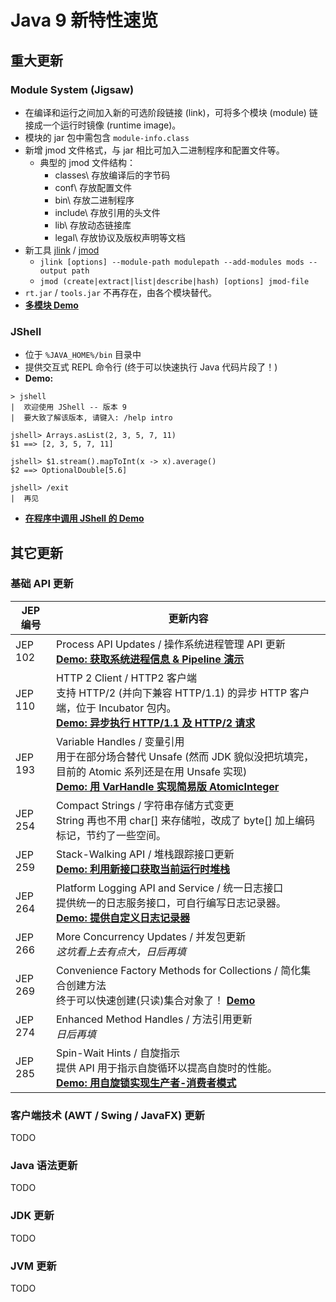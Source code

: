 # Java 9 新特性速览

## 重大更新

### Module System (Jigsaw)
- 在编译和运行之间加入新的可选阶段链接 (link)，可将多个模块 (module) 链接成一个运行时镜像 (runtime image)。
- 模块的 jar 包中需包含 `module-info.class`
- 新增 jmod 文件格式，与 jar 相比可加入二进制程序和配置文件等。
    - 典型的 jmod 文件结构：
        - classes\ 存放编译后的字节码
        - conf\ 存放配置文件
        - bin\ 存放二进制程序
        - include\ 存放引用的头文件
        - lib\ 存放动态链接库
        - legal\ 存放协议及版权声明等文档
- 新工具 [jlink](https://docs.oracle.com/javase/9/tools/jlink.htm) / [jmod](https://docs.oracle.com/javase/9/tools/jmod.htm)
    - `jlink [options] --module-path modulepath --add-modules mods --output path`
    - `jmod (create|extract|list|describe|hash) [options] jmod-file`
- `rt.jar` / `tools.jar` 不再存在，由各个模块替代。
- **[多模块 Demo](module-system/)**

### JShell
- 位于 `%JAVA_HOME%/bin` 目录中
- 提供交互式 REPL 命令行 (终于可以快速执行 Java 代码片段了！)
- **Demo:**
```
> jshell
|  欢迎使用 JShell -- 版本 9
|  要大致了解该版本, 请键入: /help intro

jshell> Arrays.asList(2, 3, 5, 7, 11)
$1 ==> [2, 3, 5, 7, 11]

jshell> $1.stream().mapToInt(x -> x).average()
$2 ==> OptionalDouble[5.6]

jshell> /exit
|  再见
```
- [**在程序中调用 JShell 的 Demo**](mini-demos/src/cn/imaq/java9demo/JShellDemo.java)

## 其它更新

### 基础 API 更新

| JEP 编号 | 更新内容 |
| --- | --- |
| JEP 102 | Process API Updates / 操作系统进程管理 API 更新<br>[**Demo: 获取系统进程信息 & Pipeline 演示**](mini-demos/src/cn/imaq/java9demo/ProcessAPIDemo.java) |
| JEP 110 | HTTP 2 Client / HTTP2 客户端<br>支持 HTTP/2 (并向下兼容 HTTP/1.1) 的异步 HTTP 客户端，位于 Incubator 包内。<br>[**Demo: 异步执行 HTTP/1.1 及 HTTP/2 请求**](mini-demos/src/cn/imaq/java9demo/HttpClientDemo.java) |
| JEP 193 | Variable Handles / 变量引用<br>用于在部分场合替代 Unsafe (然而 JDK 貌似没把坑填完，目前的 Atomic 系列还是在用 Unsafe 实现)<br>[**Demo: 用 VarHandle 实现简易版 AtomicInteger**](mini-demos/src/cn/imaq/java9demo/VarHandleDemo.java) |
| JEP 254 | Compact Strings / 字符串存储方式变更<br>String 再也不用 char[] 来存储啦，改成了 byte[] 加上编码标记，节约了一些空间。 |
| JEP 259 | Stack-Walking API / 堆栈跟踪接口更新<br>[**Demo: 利用新接口获取当前运行时堆栈**](mini-demos/src/cn/imaq/java9demo/StackWalkDemo.java) |
| JEP 264 | Platform Logging API and Service / 统一日志接口<br>提供统一的日志服务接口，可自行编写日志记录器。<br>[**Demo: 提供自定义日志记录器**](platform-logging/) |
| JEP 266 | More Concurrency Updates / 并发包更新<br>_这坑看上去有点大，日后再填_ |
| JEP 269 | Convenience Factory Methods for Collections / 简化集合创建方法<br>终于可以快速创建(只读)集合对象了！ [**Demo**](mini-demos/src/cn/imaq/java9demo/CollectionsDemo.java) |
| JEP 274 | Enhanced Method Handles / 方法引用更新<br>_日后再填_ |
| JEP 285 | Spin-Wait Hints / 自旋指示<br>提供 API 用于指示自旋循环以提高自旋时的性能。<br>[**Demo: 用自旋锁实现生产者-消费者模式**](mini-demos/src/cn/imaq/java9demo/SpinWaitDemo.java) |

### 客户端技术 (AWT / Swing / JavaFX) 更新

TODO

### Java 语法更新

TODO

### JDK 更新

TODO

### JVM 更新

TODO
